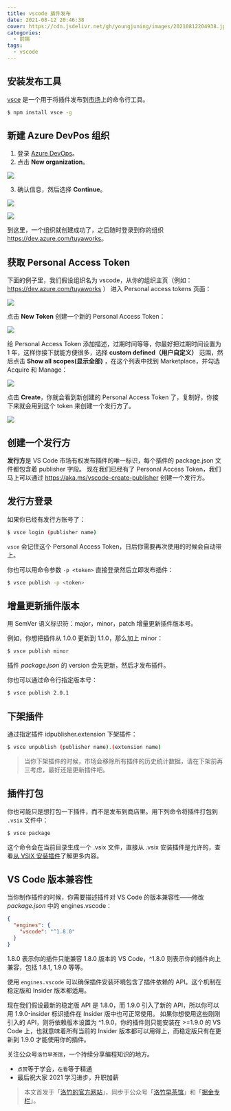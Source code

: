 ```yaml
---
title: vscode 插件发布
date: 2021-08-12 20:46:38
cover: https://cdn.jsdelivr.net/gh/youngjuning/images/20210812204938.jpeg
categories:
  - 前端
tags:
  - vscode
---
```


## 安装发布工具

[vsce](https://github.com/Microsoft/vsce) 是一个用于将插件发布到[市场](https://code.visualstudio.com/docs/editor/extension-gallery)上的命令行工具。

```sh
$ npm install vsce -g
```

## 新建 Azure DevPos 组织

1. 登录 [Azure DevOps](https://azure.microsoft.com/zh-cn/services/devops/)。
2. 点击 **New organization**。

![](https://cdn.jsdelivr.net/gh/youngjuning/images/20210812201149.png)

3. 确认信息，然后选择 **Continue**。

![](https://cdn.jsdelivr.net/gh/youngjuning/images/20210812201210.png)

![](https://cdn.jsdelivr.net/gh/youngjuning/images/20210812201223.png)

到这里，一个组织就创建成功了，之后随时登录到你的组织<https://dev.azure.com/tuyaworks>。

## 获取 Personal Access Token

下面的例子里，我们假设组织名为 vscode，从你的组织主页（例如：https://dev.azure.com/tuyaworks ） 进入 Personal access tokens 页面：

![](https://cdn.jsdelivr.net/gh/youngjuning/images/20210812201259.png)

点击 **New Token** 创建一个新的 Personal Access Token：

![](https://cdn.jsdelivr.net/gh/youngjuning/images/20210812202141.png)

给 Personal Access Token 添加描述，过期时间等等，你最好把过期时间设置为 1 年，这样你接下就能方便很多，选择 **custom defined（用户自定义）** 范围，然后点击 **Show all scopes(显示全部)** ，在这个列表中找到 Marketplace，并勾选 Acquire 和 Manage：

![](https://cdn.jsdelivr.net/gh/youngjuning/images/20210812202337.png)

点击 **Create**，你就会看到新创建的 Personal Access Token 了，复制好，你接下来就会用到这个 token 来创建一个发行方了。

![](https://cdn.jsdelivr.net/gh/youngjuning/images/20210812202402.png)

## 创建一个发行方

**发行方**是 VS Code 市场有权发布插件的唯一标识，每个插件的 package.json 文件都包含着 publisher 字段。
现在我们已经有了 Personal Access Token，我们马上可以通过 https://aka.ms/vscode-create-publisher 创建一个发行方。

## 发行方登录

如果你已经有发行方账号了：

```sh
$ vsce login (publisher name)
```

`vsce` 会记住这个 Personal Access Token，日后你需要再次使用的时候会自动带上。

你也可以用命令参数 `-p <token>` 直接登录然后立即发布插件：

```sh
$ vsce publish -p <token>
```

## 增量更新插件版本

用 SemVer 语义标识符：major，minor，patch 增量更新插件版本号。

例如，你想把插件从 1.0.0 更新到 1.1.0，那么加上 minor：

```sh
$ vsce publish minor
```

插件 _package.json_ 的 version 会先更新，然后才发布插件。

你也可以通过命令行指定版本号：

```sh
$ vsce publish 2.0.1
```

## 下架插件

通过指定插件 idpublisher.extension 下架插件：

```sh
$ vsce unpublish (publisher name).(extension name)
```

> 当你下架插件的时候，市场会移除所有插件的历史统计数据，请在下架前再三考虑，最好还是更新插件吧。

## 插件打包

你也可能只是想打包一下插件，而不是发布到商店里。用下列命令将插件打包到 `.vsix` 文件中：

```sh
$ vsce package
```

这个命令会在当前目录生成一个 .vsix 文件，直接从 .vsix 安装插件是允许的，查看[从 VSIX 安装插件](https://github.com/Microsoft/vscode-docs/blob/master/docs/editor/extension-gallery.md#install-from-a-vsix)了解更多内容。

## VS Code 版本兼容性

当你制作插件的时候，你需要描述插件对 VS Code 的版本兼容性——修改 _package.json_ 中的 engines.vscode：

```json
{
  "engines": {
    "vscode": "^1.8.0"
  }
}
```

1.8.0 表示你的插件只能兼容 1.8.0 版本的 VS Code，^1.8.0 则表示你的插件向上兼容，包括 1.8.1, 1.9.0 等等。

使用 `engines.vscode` 可以确保插件安装环境包含了插件依赖的 API。这个机制在稳定版和 Insider 版本都适用。

现在我们假设最新的稳定版 API 是 1.8.0，而 1.9.0 引入了新的 API，所以你可以用 1.9.0-insider 标识插件在 Insider 版中也可正常使用。 如果你想使用这些刚刚引入的 API，则将依赖版本设置为 ^1.9.0，你的插件则只能安装在 >=1.9.0 的 VS Code 上，也就意味着所有当前的 Insider 版本都可以用得上，而稳定版只有在更新到 1.9.0 才能使用你的插件。

关注公众号`洛竹早茶馆`，一个持续分享编程知识的地方。

- `点赞`等于学会，`在看`等于精通
- 最后祝大家 2021 学习进步，升职加薪

> 本文首发于「[洛竹的官方网站](https://youngjuning.js.org/)」，同步于公众号「[洛竹早茶馆](https://cdn.jsdelivr.net/gh/youngjuning/images/20210418112129.jpeg)」和「[掘金专栏](https://juejin.cn/user/325111174662855)」。
